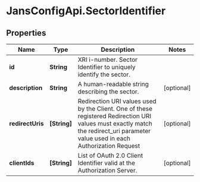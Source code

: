 # JansConfigApi.SectorIdentifier

## Properties

Name | Type | Description | Notes
------------ | ------------- | ------------- | -------------
**id** | **String** | XRI i-number. Sector Identifier to uniquely identify the sector. | 
**description** | **String** | A human-readable string describing the sector. | [optional] 
**redirectUris** | **[String]** | Redirection URI values used by the Client. One of these registered Redirection URI values must exactly match the redirect_uri parameter value used in each Authorization Request | [optional] 
**clientIds** | **[String]** | List of OAuth 2.0 Client Identifier valid at the Authorization Server. | [optional] 


